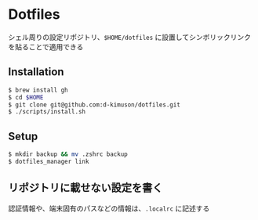 # Dotfiles

シェル周りの設定リポジトリ、`$HOME/dotfiles` に設置してシンボリックリンクを貼ることで適用できる

## Installation

```bash
$ brew install gh
$ cd $HOME
$ git clone git@github.com:d-kimuson/dotfiles.git
$ ./scripts/install.sh
```

## Setup

```bash
$ mkdir backup && mv .zshrc backup
$ dotfiles_manager link
```

## リポジトリに載せない設定を書く

認証情報や、端末固有のパスなどの情報は、`.localrc` に記述する
